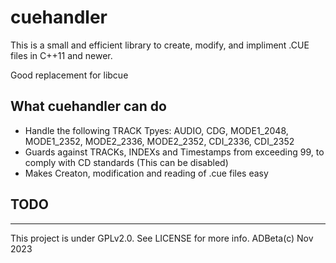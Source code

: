 # cuehandler

This is a small and efficient library to create, modify, and impliment .CUE 
files in C++11 and newer.

Good replacement for libcue

## What cuehandler can do
* Handle the following TRACK Tpyes: AUDIO, CDG, MODE1_2048, MODE1_2352, 
MODE2_2336, MODE2_2352, CDI_2336, CDI_2352
* Guards against TRACKs, INDEXs and Timestamps from exceeding 99, to comply with
CD standards (This can be disabled)
* Makes Creaton, modification and reading of .cue files easy



## TODO

----
This project is under GPLv2.0. See LICENSE for more info. ADBeta(c) Nov 2023
